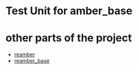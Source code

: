 # Test Unit for amber_base

# other parts of the project
- [reamber](https://github.com/Eve-ning/reamber)
- [reamber_base](https://github.com/Eve-ning/reamber_base)
